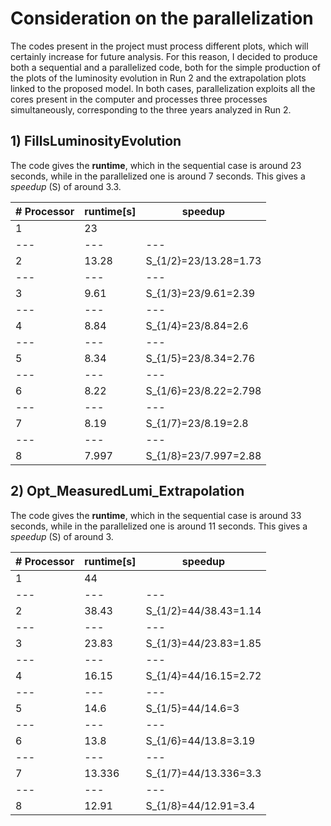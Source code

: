 # Consideration on the parallelization
The codes present in the project must process different plots, which will certainly increase for future analysis. For this reason, I decided to produce both a sequential and a parallelized code, both for the simple production of the plots of the luminosity evolution in Run 2 and the extrapolation plots linked to the proposed model. In both cases, parallelization exploits all the cores present in the computer and processes three processes simultaneously, corresponding to the three years analyzed in Run 2.

## 1) FillsLuminosityEvolution
The code gives the **runtime**, which in the sequential case is around 23 seconds, while in the parallelized one is around 7 seconds. This gives a _speedup_ (S) of around 3.3.

|# Processor|runtime[s]|speedup|
|---|---|---|
|1|23||
|---|---|---|
|2|13.28|S_{1/2}=23/13.28=1.73|
|---|---|---|
|3|9.61|S_{1/3}=23/9.61=2.39|
|---|---|---|
|4|8.84|S_{1/4}=23/8.84=2.6|
|---|---|---|
|5|8.34|S_{1/5}=23/8.34=2.76|
|---|---|---|
|6|8.22|S_{1/6}=23/8.22=2.798|
|---|---|---|
|7|8.19|S_{1/7}=23/8.19=2.8|
|---|---|---|
|8|7.997|S_{1/8}=23/7.997=2.88|



## 2) Opt_MeasuredLumi_Extrapolation
The code gives the **runtime**, which in the sequential case is around 33 seconds, while in the parallelized one is around 11 seconds. This gives a _speedup_ (S) of around 3.

|# Processor|runtime[s]|speedup|
|---|---|---|
|1|44||
|---|---|---|
|2|38.43|S_{1/2}=44/38.43=1.14|
|---|---|---|
|3|23.83|S_{1/3}=44/23.83=1.85|
|---|---|---|
|4|16.15|S_{1/4}=44/16.15=2.72|
|---|---|---|
|5|14.6|S_{1/5}=44/14.6=3|
|---|---|---|
|6|13.8|S_{1/6}=44/13.8=3.19|
|---|---|---|
|7|13.336|S_{1/7}=44/13.336=3.3|
|---|---|---|
|8|12.91|S_{1/8}=44/12.91=3.4|
